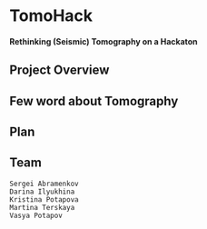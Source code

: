 # TomoHack
#### Rethinking (Seismic) Tomography on a Hackaton

## Project Overview

## Few word about Tomography

## Plan

## Team

	Sergei Abramenkov
	Darina Ilyukhina
	Kristina Potapova
	Martina Terskaya
	Vasya Potapov

 
